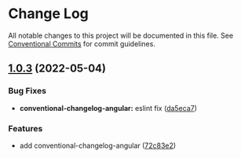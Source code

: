 # Change Log

All notable changes to this project will be documented in this file.
See [Conventional Commits](https://conventionalcommits.org) for commit guidelines.

## [1.0.3](https://github.com/Vinsea/toolkit/compare/v1.0.2...v1.0.3) (2022-05-04)


### Bug Fixes

* **conventional-changelog-angular:** eslint fix ([da5eca7](https://github.com/Vinsea/toolkit/commit/da5eca77f5b83bfd1f7b46e7bdf28295ca410d03))


### Features

* add conventional-changelog-angular ([72c83e2](https://github.com/Vinsea/toolkit/commit/72c83e2663d4dcf0af72b2f744dd7e9cbf552105))
